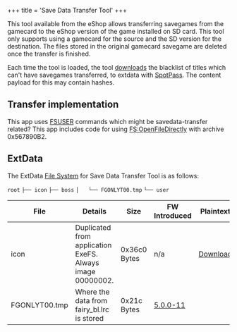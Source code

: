 +++
title = 'Save Data Transfer Tool'
+++

This tool available from the eShop allows transferring savegames from
the gamecard to the eShop version of the game installed on SD card. This
tool only supports using a gamecard for the source and the SD version
for the destination. The files stored in the original gamecard savegame
are deleted once the transfer is finished.

Each time the tool is loaded, the tool
[downloads](https://npdl.cdn.nintendowifi.net/p01/nsa/pZWhL0tyf4FMCt8r/FGONLYT/fairy_bl.lrc)
the blacklist of titles which can't have savegames transferred, to
extdata with [SpotPass](SpotPass "wikilink"). The content payload for
this may contain hashes.

## Transfer implementation

This app uses [FSUSER](Filesystem_services "wikilink") commands which
might be savedata-transfer related? This app includes code for using
[FS:OpenFileDirectly](FS:OpenFileDirectly "wikilink") with archive
0x567890B2.

## ExtData

The ExtData [File System](Extdata#Filesystem "wikilink") for Save Data
Transfer Tool is as follows:

`root`
`├── icon`
`├── boss`
`│   └── FGONLYT00.tmp`
`└── user`

| File          | Details                                                   | Size         | FW Introduced                   | Plaintext                                                                                            |
|---------------|-----------------------------------------------------------|--------------|---------------------------------|------------------------------------------------------------------------------------------------------|
| icon          | Duplicated from application ExeFS. Always image 00000002. | 0x36c0 Bytes | n/a                             | [Download](https://dl.dropboxusercontent.com/u/60710927/CTR/Sample/SaveDataTransferToolExtdata/icon) |
| FGONLYT00.tmp | Where the data from fairy_bl.lrc is stored                | 0x21c Bytes  | [5.0.0-11](5.0.0-11 "wikilink") |                                                                                                      |